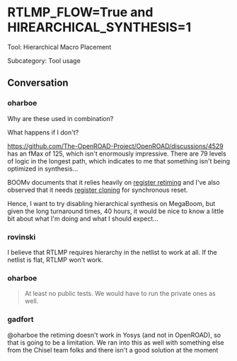 # RTLMP_FLOW=True and HIREARCHICAL_SYNTHESIS=1

Tool: Hierarchical Macro Placement

Subcategory: Tool usage

## Conversation

### oharboe
Why are these used in combination?

What happens if I don't?

https://github.com/The-OpenROAD-Project/OpenROAD/discussions/4529 has an fMax of 125, which isn't enormously impressive. There are 79 levels of logic in the longest path, which indicates to me that something isn't being optimized in synthesis...

BOOMv documents that it relies heavily on [register retiming](https://docs.boom-core.org/en/latest/sections/physical-realization.html#physical-realization) and I've also observed that it needs [register cloning](https://github.com/The-OpenROAD-Project/OpenROAD/discussions/4522#discussioncomment-8106429) for synchronous reset.

Hence, I want to try disabling hierarchical synthesis on MegaBoom, but given the long turnaround times, 40 hours, it would be nice to know a little bit about what I'm doing and what I should expect...

### rovinski
I believe that RTLMP requires hierarchy in the netlist to work at all. If the netlist is flat, RTLMP won't work.

### oharboe
> At least no public tests. We would have to run the private ones as well.



### gadfort
@oharboe the retiming doesn't work in Yosys (and not in OpenROAD), so that is going to be a limitation. We ran into this as well with something else from the Chisel team folks and there isn't a good solution at the moment 

